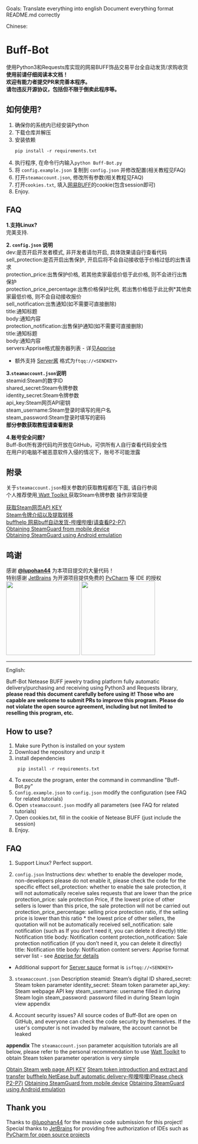 Goals:
Translate everything into english
Document everything
format README.md correctly


Chinese: 

# Buff-Bot
使用Python3和Requests库实现的网易BUFF饰品交易平台全自动发货/求购收货  
**使用前请仔细阅读本文档！**  
**欢迎有能力者提交PR来完善本程序。**  
**请勿违反开源协议，包括但不限于倒卖此程序等。**

## 如何使用?
1. 确保你的系统内已经安装Python  
2. 下载仓库并解压
3. 安装依赖
    ```
    pip install -r requirements.txt
    ```
4. 执行程序, 在命令行内输入```python Buff-Bot.py```
5. 将 `config.example.json` 复制到 `config.json` 并修改配置(相关教程见FAQ)
6. 打开`steamaccount.json`, 修改所有参数(相关教程见FAQ)
7. 打开`cookies.txt`, 填入[网易BUFF](https://buff.163.com)的cookie(包含session即可)
8. Enjoy.
## FAQ
**1.支持Linux?**  
完美支持.

**2. `config.json` 说明**  
dev:是否开启开发者模式, 非开发者请勿开启, 具体效果请自行查看代码  
sell_protection:是否开启出售保护, 开启后将不会自动接收低于价格过低的出售请求  
protection_price:出售保护价格, 若其他卖家最低价低于此价格, 则不会进行出售保护  
protection_price_percentage:出售价格保护比例, 若出售价格低于此比例*其他卖家最低价格, 则不会自动接收报价  
sell_notification:出售通知(如不需要可直接删除)  
title:通知标题  
body:通知内容  
protection_notification:出售保护通知(如不需要可直接删除)  
title:通知标题  
body:通知内容  
servers:Apprise格式服务器列表 - 详见[Apprise](https://github.com/caronc/apprise)  
- 额外支持 [Server酱](https://sct.ftqq.com/) 格式为`ftqq://<SENDKEY>`

**3.`steamaccount.json`说明**  
steamid:Steam的数字ID  
shared_secret:Steam令牌参数  
identity_secret:Steam令牌参数  
api_key:Steam网页API密钥  
steam_username:Steam登录时填写的用户名  
steam_password:Steam登录时填写的密码  
**部分参数获取教程请查看附录**

**4.账号安全问题?**  
Buff-Bot所有源代码均开放在GitHub，可供所有人自行查看代码安全性  
在用户的电脑不被恶意软件入侵的情况下，账号不可能泄露  

## 附录
关于`steamaccount.json`相关参数的获取教程都在下面, 请自行参阅  
个人推荐使用[ Watt Toolkit ](https://github.com/BeyondDimension/SteamTools)获取Steam令牌参数 操作非常简便

[获取Steam网页API KEY](http://steamcommunity.com/dev/apikey)   
[Steam令牌介绍以及提取转移](https://steam.red/blog/archives/Steamguard.html)  
[buffhelp 网易buff自动发货-哔哩哔哩(请查看P2-P7)](https://www.bilibili.com/video/BV1DT4y1P7Dx)  
[Obtaining SteamGuard from mobile device]( https://github.com/SteamTimeIdler/stidler/wiki/Getting-your-%27shared_secret%27-code-for-use-with-Auto-Restarter-on-Mobile-Authentication )  
[Obtaining SteamGuard using Android emulation]( https://github.com/codepath/android_guides/wiki/Genymotion-2.0-Emulators-with-Google-Play-support)

## 鸣谢
感谢 [**@lupohan44**](https://github.com/lupohan44) 为本项目提交的大量代码！  
特别感谢 [JetBrains](https://www.jetbrains.com/) 为开源项目提供免费的 [PyCharm](https://www.jetbrains.com/pycharm/) 等 IDE 的授权  
[<img src="https://resources.jetbrains.com/storage/products/company/brand/logos/jb_beam.svg" width="200"/>](https://jb.gg/OpenSourceSupport)
[<img src="https://resources.jetbrains.com/storage/products/company/brand/logos/PyCharm_icon.svg" width="200"/>](https://jb.gg/OpenSourceSupport)


-------------------------------------------------------------

English: 

Buff-Bot
Netease BUFF jewelry trading platform fully automatic delivery/purchasing and receiving using Python3 and Requests library,
**please read this document carefully before using it!**
**Those who are capable are welcome to submit PRs to improve this program.**
**Please do not violate the open source agreement, including but not limited to reselling this program, etc.**

## How to use?
1. Make sure Python is installed on your system
2. Download the repository and unzip it
3. install dependencies
   ```
    pip install -r requirements.txt
    ```
4. To execute the program, enter the command in commandline "Buff-Bot.py"
5. `Config.example.json` to `config.json` modify the configuration (see FAQ for related tutorials)
6. Open `steamaccount.json` modify all parameters (see FAQ for related tutorials)
7. Open cookies.txt, fill in the cookie of Netease BUFF (just include the session)
8. Enjoy.
## FAQ
1. Support Linux?
Perfect support.

2. `config.json` Instructions
dev: whether to enable the developer mode, non-developers please do not enable it, please check the code for the specific effect
sell_protection: whether to enable the sale protection, it will not automatically receive sales requests that are lower than the price
protection_price: sale protection Price, if the lowest price of other sellers is lower than this price, the sale protection will not be carried out
protection_price_percentage: selling price protection ratio, if the selling price is lower than this ratio * the lowest price of other sellers, the quotation will not be automatically received
sell_notification: sale notification (such as If you don’t need it, you can delete it directly)
title: Notification title
body: Notification content
protection_notification: Sale protection notification (if you don’t need it, you can delete it directly)
title: Notification title
body: Notification content
servers: Apprise format server list - see [Apprise for details](https://github.com/caronc/apprise)

* Additional support for [Server sauce](https://sct.ftqq.com/) format is `isftqq://<SENDKEY>`
3. `steamaccount.json` Description
steamid: Steam’s digital ID
shared_secret: Steam token parameter
identity_secret: Steam token parameter 
api_key: Steam webpage API key
steam_username: username filled in during Steam login 
steam_password: password filled in during Steam login
view appendix

4. Account security issues?
All source codes of Buff-Bot are open on GitHub, and everyone can check the code security by themselves.
If the user's computer is not invaded by malware, the account cannot be leaked

**appendix**
The `steamaccount.json` parameter acquisition tutorials are all below, please refer to the
personal recommendation to use [Watt Toolkit](https://github.com/BeyondDimension/SteamTools) to obtain Steam token parameter operation is very simple

[Obtain Steam web page API KEY](http://steamcommunity.com/dev/apikey)
[Steam token introduction and extract and transfer](https://steam.red/blog/archives/Steamguard.html)
[buffhelp NetEase buff automatic delivery-哔哩哔哩(Please check P2-P7)](https://www.bilibili.com/video/BV1DT4y1P7Dx)
[Obtaining SteamGuard from mobile device](https://github.com/SteamTimeIdler/stidler/wiki/Getting-your-%27shared_secret%27-code-for-use-with-Auto-Restarter-on-Mobile-Authentication)
[Obtaining SteamGuard using Android emulation](https://github.com/codepath/android_guides/wiki/Genymotion-2.0-Emulators-with-Google-Play-support)

## Thank you
Thanks to [@lupohan44](https://github.com/lupohan44) for the massive code submission for this project!
Special thanks to [JetBrains](https://www.jetbrains.com/) for providing free authorization of IDEs such as [PyCharm for open source projects](https://www.jetbrains.com/pycharm/)
